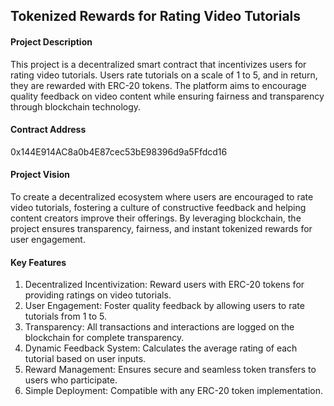 ## Tokenized Rewards for Rating Video Tutorials

#### Project Description
This project is a decentralized smart contract that incentivizes users for rating video tutorials. Users rate tutorials on a scale of 1 to 5, and in return, they are rewarded with ERC-20 tokens. The platform aims to encourage quality feedback on video content while ensuring fairness and transparency through blockchain technology.

#### Contract Address
0x144E914AC8a0b4E87cec53bE98396d9a5Ffdcd16

#### Project Vision
To create a decentralized ecosystem where users are encouraged to rate video tutorials, fostering a culture of constructive feedback and helping content creators improve their offerings. By leveraging blockchain, the project ensures transparency, fairness, and instant tokenized rewards for user engagement.

#### Key Features

1. Decentralized Incentivization: Reward users with ERC-20 tokens for providing ratings on video tutorials.
2. User Engagement: Foster quality feedback by allowing users to rate tutorials from 1 to 5.
3. Transparency: All transactions and interactions are logged on the blockchain for complete transparency.
4. Dynamic Feedback System: Calculates the average rating of each tutorial based on user inputs.
5. Reward Management: Ensures secure and seamless token transfers to users who participate.
6. Simple Deployment: Compatible with any ERC-20 token implementation.
